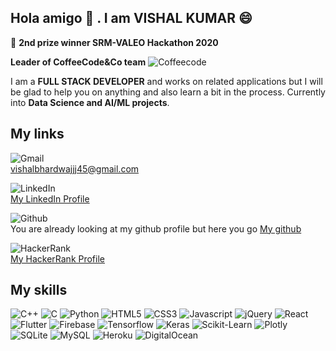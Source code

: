 

<!--
**vishalb52/vishalb52** is a ✨ _special_ ✨ repository because its `README.md` (this file) appears on your GitHub profile.

Here are some ideas to get you started:

- 🔭 I’m currently working on ...
- 🌱 I’m currently learning ...
- 👯 I’m looking to collaborate on ...
- 🤔 I’m looking for help with ...
- 💬 Ask me about ...
- 📫 How to reach me: ...
- 😄 Pronouns: ...
- ⚡ Fun fact: ...
-->
## Hola amigo 👋 . I am VISHAL KUMAR 😄
🥈 **2nd prize winner SRM-VALEO Hackathon 2020**

  **Leader of CoffeeCode&Co team**
  ![Coffeecode](https://user-images.githubusercontent.com/60908967/150329578-abdb9283-5d95-49a9-869a-bf34eece9b94.jpg)

I am a **FULL STACK DEVELOPER** and works on related applications but I will be glad to help you on anything and also learn a bit in the process.
Currently into **Data Science and AI/ML projects**.
  
## My links
![Gmail](https://img.shields.io/badge/Gmail-D14836?style=for-the-badge&logo=gmail&logoColor=white)  
vishalbhardwajjj45@gmail.com  
  
![LinkedIn](	https://img.shields.io/badge/LinkedIn-0077B5?style=for-the-badge&logo=linkedin&logoColor=white)  
[My LinkedIn Profile](https://www.linkedin.com/in/vishal-kumar-b2974518b/)  
  
![Github](https://img.shields.io/badge/GitHub-100000?style=for-the-badge&logo=github&logoColor=white)  
You are already looking at my github profile but here you go [My github](https://github.com/vishalb52) 

![HackerRank](  https://img.shields.io/badge/-Hackerrank-2EC866?style=for-the-badge&logo=HackerRank&logoColor=white)<br>
[My HackerRank Profile](https://www.hackerrank.com/vk5291) 
  
## My skills  
![C++](https://img.shields.io/badge/C%2B%2B-00599C?style=for-the-badge&logo=c%2B%2B&logoColor=white) ![C](	https://img.shields.io/badge/C-00599C?style=for-the-badge&logo=c&logoColor=white) ![Python](https://img.shields.io/badge/Python-FFD43B?style=for-the-badge&logo=python&logoColor=darkgreen) ![HTML5](	https://img.shields.io/badge/HTML5-E34F26?style=for-the-badge&logo=html5&logoColor=white) ![CSS3](https://img.shields.io/badge/CSS3-1572B6?style=for-the-badge&logo=css3&logoColor=white) ![Javascript](	https://img.shields.io/badge/JavaScript-F7DF1E?style=for-the-badge&logo=javascript&logoColor=black) ![jQuery](https://img.shields.io/badge/jquery-%230769AD.svg?style=for-the-badge&logo=jquery&logoColor=white) ![React](https://img.shields.io/badge/react-%2320232a.svg?style=for-the-badge&logo=react&logoColor=%2361DAFB) ![Flutter](https://img.shields.io/badge/Flutter-%2302569B.svg?style=for-the-badge&logo=Flutter&logoColor=white) ![Firebase](https://img.shields.io/badge/firebase-%23039BE5.svg?style=for-the-badge&logo=firebase) ![Tensorflow](https://img.shields.io/badge/TensorFlow-FF6F00?style=for-the-badge&logo=TensorFlow&logoColor=white) ![Keras](https://img.shields.io/badge/Keras-D00000?style=for-the-badge&logo=Keras&logoColor=white) ![Scikit-Learn](	https://img.shields.io/badge/scikit_learn-F7931E?style=for-the-badge&logo=scikit-learn&logoColor=white) ![Plotly](https://img.shields.io/badge/Plotly-%233F4F75.svg?style=for-the-badge&logo=plotly&logoColor=white) ![SQLite](https://img.shields.io/badge/SQLite-07405E?style=for-the-badge&logo=sqlite&logoColor=white) ![MySQL](	https://img.shields.io/badge/MySQL-00000F?style=for-the-badge&logo=mysql&logoColor=white) ![Heroku](https://img.shields.io/badge/heroku-%23430098.svg?style=for-the-badge&logo=heroku&logoColor=white) ![DigitalOcean](https://img.shields.io/badge/DigitalOcean-%230167ff.svg?style=for-the-badge&logo=digitalOcean&logoColor=white) 
